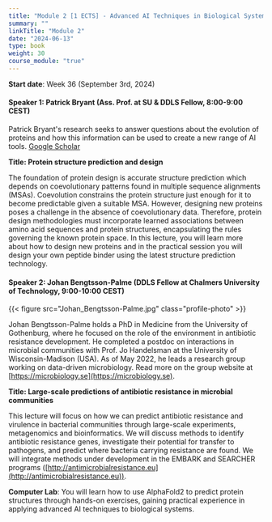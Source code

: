 ```yaml
---
title: "Module 2 [1 ECTS] - Advanced AI Techniques in Biological Systems"
summary: ""
linkTitle: "Module 2"
date: "2024-06-13"
type: book
weight: 30
course_module: "true"
---
```

<style>
  .profile-photo {
    width: 150px; /* Adjust the width as needed */
    height: auto; /* This keeps the aspect ratio of the image */
    display: block;
    margin-left: auto;
    margin-right: auto;
  }
</style>

**Start date**: Week 36 (September 3rd, 2024)

<!-- updated: 28.06.2024 -->
#### Speaker 1: Patrick Bryant (Ass. Prof. at SU & DDLS Fellow, 8:00-9:00 CEST)

Patrick Bryant's research seeks to answer questions about the evolution of proteins and how this information can be used to create a new range of AI tools. [Google Scholar](https://scholar.google.com/citations?user=KPlaFQQAAAAJ&hl=sv&oi=ao)

**Title: Protein structure prediction and design**

The foundation of protein design is accurate structure prediction which depends on coevolutionary patterns found in multiple sequence alignments (MSAs). Coevolution constrains the protein structure just enough for it to become predictable given a suitable MSA. However, designing new proteins poses a challenge in the absence of coevolutionary data. Therefore, protein design methodologies must incorporate learned associations between amino acid sequences and protein structures, encapsulating the rules governing the known protein space. In this lecture, you will learn more about how to design new proteins and in the practical session you will design your own peptide binder using the latest structure prediction technology.

<!-- updated: 28.06.2024 -->
#### Speaker 2: Johan Bengtsson-Palme (DDLS Fellow at Chalmers University of Technology, 9:00-10:00 CEST)

{{< figure src="Johan_Bengtsson-Palme.jpg" class="profile-photo"  >}}

Johan Bengtsson-Palme holds a PhD in Medicine from the University of Gothenburg, where he focused on the role of the environment in antibiotic resistance development. He completed a postdoc on interactions in microbial communities with Prof. Jo Handelsman at the University of Wisconsin-Madison (USA). As of May 2022, he leads a research group working on data-driven microbiology. Read more on the group website at [https://microbiology.se](https://microbiology.se).

**Title: Large-scale predictions of antibiotic resistance in microbial communities**

This lecture will focus on how we can predict antibiotic resistance and virulence in bacterial communities through large-scale experiments, metagenomics and bioinformatics. We will discuss methods to identify antibiotic resistance genes, investigate their potential for transfer to pathogens, and predict where bacteria carrying resistance are found. We will integrate methods under development in the EMBARK and SEARCHER programs ([http://antimicrobialresistance.eu](http://antimicrobialresistance.eu)).

<!-- TODO: needs to be updated -->
**Computer Lab**: You will learn how to use AlphaFold2 to predict protein structures through hands-on exercises, gaining practical experience in applying advanced AI techniques to biological systems.
